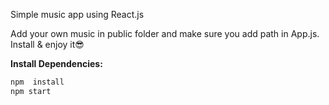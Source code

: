 Simple music app using React.js

Add your own music in public folder and make sure you add path in App.js. Install & enjoy it😎

**Install Dependencies:**
   ```bash
   npm  install
   npm start
   ```
